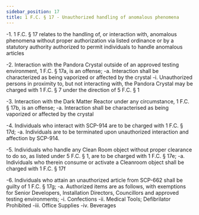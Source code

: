 ```yaml
---
sidebar_position: 17
title: 1 F.C. § 17 - Unauthorized handling of anomalous phenomena
---
```


-1. 1 F.C. § 17 relates to the handling of, or interaction with, anomalous phenomena without proper authorization via listed ordinance or by a statutory authority authorized to permit individuals to handle anomalous articles

-2. Interaction with the Pandora Crystal outside of an approved testing environment, 1 F.C. § 17a, is an offense;
-a. Interaction shall be characterized as being vaporized or affected by the crystal
-i. Unauthorized persons in proximity to, but not interacting with, the Pandora Crystal may be charged with 1 F.C. § 7 under the direction of 5 F.C. § 1

-3. Interaction with the Dark Matter Reactor under any circumstance, 1 F.C. § 17b, is an offense;
-a. Interaction shall be characterised as being vaporized or affected by the crystal

-4. Individuals who interact with SCP-914 are to be charged with 1 F.C. § 17d;
-a. Individuals are to be terminated upon unauthorized interaction and affection by SCP-914.

-5. Individuals who handle any Clean Room object without proper clearance to do so, as listed under 5 F.C. § 1, are to be charged with 1 F.C. § 17e;
-a. Individuals who therein consume or activate a Cleanroom object shall be charged with 1 F.C. § 17f

-6. Individuals who attain an unauthorized article from SCP-662 shall be guilty of 1 F.C. § 17g;
-a. Authorized items are as follows, with exemptions for Senior Developers, Installation Directors, Councillors and approved testing environments;
-i. Confections
-ii. Medical Tools; Defibrilator Prohibited
-iii. Office Supplies
-iv. Beverages

